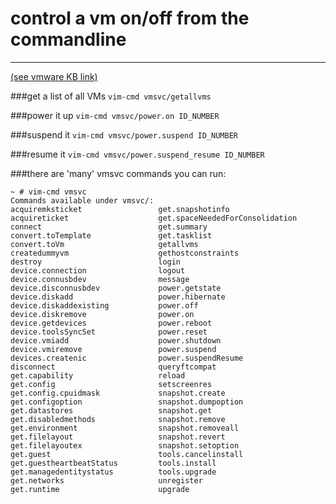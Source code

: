 # control a vm on/off from the commandline

<hr>

[(see vmware KB link)](http://kb.vmware.com/selfservice/microsites/search.do?language=en_US&cmd=displayKC&externalId=1038043)

###get a list of all VMs
`vim-cmd vmsvc/getallvms`

###power it up
`vim-cmd vmsvc/power.on ID_NUMBER`

###suspend it
`vim-cmd vmsvc/power.suspend ID_NUMBER`

###resume it
`vim-cmd vmsvc/power.suspend_resume ID_NUMBER`

###there are 'many' vmsvc commands you can run:

```
~ # vim-cmd vmsvc
Commands available under vmsvc/:
acquiremksticket                 get.snapshotinfo                 
acquireticket                    get.spaceNeededForConsolidation  
connect                          get.summary                      
convert.toTemplate               get.tasklist                     
convert.toVm                     getallvms                        
createdummyvm                    gethostconstraints               
destroy                          login                            
device.connection                logout                           
device.connusbdev                message                          
device.disconnusbdev             power.getstate                   
device.diskadd                   power.hibernate                  
device.diskaddexisting           power.off                        
device.diskremove                power.on                         
device.getdevices                power.reboot                     
device.toolsSyncSet              power.reset                      
device.vmiadd                    power.shutdown                   
device.vmiremove                 power.suspend                    
devices.createnic                power.suspendResume              
disconnect                       queryftcompat                    
get.capability                   reload                           
get.config                       setscreenres                     
get.config.cpuidmask             snapshot.create                  
get.configoption                 snapshot.dumpoption              
get.datastores                   snapshot.get                     
get.disabledmethods              snapshot.remove                  
get.environment                  snapshot.removeall               
get.filelayout                   snapshot.revert                  
get.filelayoutex                 snapshot.setoption               
get.guest                        tools.cancelinstall              
get.guestheartbeatStatus         tools.install                    
get.managedentitystatus          tools.upgrade                    
get.networks                     unregister                       
get.runtime                      upgrade                          
```

